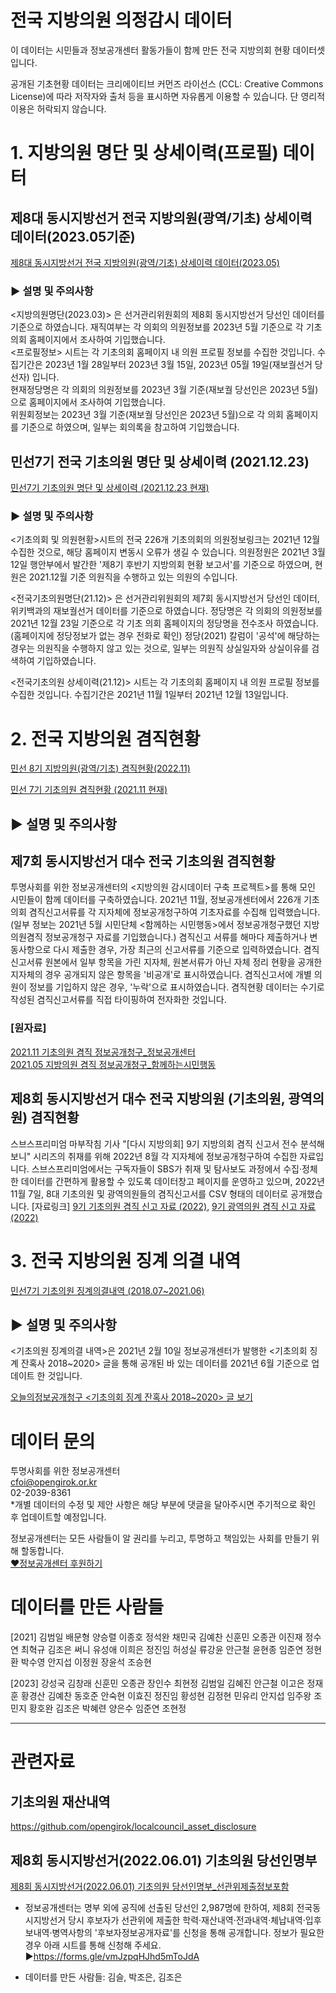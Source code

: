 # 전국 지방의원 의정감시 데이터

이 데이터는 시민들과 정보공개센터 활동가들이 함께 만든 전국 지방의회 현황 데이터셋입니다.

공개된 기초현황 데이터는 크리에이티브 커먼즈 라이선스 (CCL: Creative Commons License)에 따라 저작자와 출처 등을 표시하면 자유롭게 이용할 수 있습니다.
단 영리적 이용은 허락되지 않습니다.
 
# 1. 지방의원 명단 및 상세이력(프로필) 데이터

## 제8대 동시지방선거 전국 지방의원(광역/기초) 상세이력 데이터(2023.05기준)  

[제8대 동시지방선거 전국 지방의원(광역/기초) 상세이력 데이터(2023.05)](https://docs.google.com/spreadsheets/d/1krybNHahmIu738z1PJHsKpHWbX8OWkWUstHfloNVQ2s/edit?usp=sharing)

### ▶ 설명 및 주의사항 
<지방의원명단(2023.03)> 은 선거관리위원회의 제8회 동시지방선거 당선인 데이터를 기준으로 하였습니다.
재직여부는 각 의회의 의원정보를 2023년 5월  기준으로 각 기초 의회 홈페이지에서 조사하여 기입했습니다.  
<프로필정보> 시트는 각 기초의회 홈페이지 내 의원 프로필 정보를 수집한 것입니다.
수집기간은 2023년 1월 28일부터 2023년 3월 15일, 2023년 05월 19일(재보궐선거 당선자) 입니다.  
현재정당명은 각 의회의 의원정보를 2023년 3월 기준(재보궐 당선인은 2023년 5월)으로 홈페이지에서 조사하여 기입했습니다.   
위원회정보는 2023년 3월 기준(재보궐 당선인은 2023년 5월)으로 각 의회 홈페이지를 기준으로 하였으며, 일부는 회의록을 참고하여 기입했습니다.   

## 민선7기 전국 기초의원 명단 및 상세이력 (2021.12.23)

[민선7기 기초의원 명단 및 상세이력 (2021.12.23 현재)](https://docs.google.com/spreadsheets/d/1Eq2x7xZCw_5ng2GdHDnpUIhhwbmOAKEl4abX09JLyuA/edit?usp=sharing)

### ▶ 설명 및 주의사항 
<기초의회 및 의원현황>시트의 전국 226개 기초의회의 의원정보링크는 2021년 12월 수집한 것으로, 해당 홈페이지 변동시 오류가 생길 수 있습니다. 
의원정원은 2021년 3월 12일 행안부에서 발간한 '제8기 후반기 지방의회 현황 보고서'를 기준으로 하였으며, 현원은 2021.12월 기준 의원직을 수행하고 있는 의원의 수입니다. 

<전국기초의원명단(21.12)> 은 선거관리위원회의 제7회 동시지방선거 당선인 데이터, 위키백과의 재보궐선거 데이터를 기준으로 하였습니다.
정당명은 각 의회의 의원정보를 2021년 12월 23일 기준으로 각 기초 의회 홈페이지의 정당명을 전수조사 하였습니다. (홈페이지에 정당정보가 없는 경우 전화로 확인) 
정당(2021) 칼럼이 '공석'에 해당하는 경우는 의원직을 수행하지 않고 있는 것으로, 일부는 의원직 상실일자와 상실이유를 검색하여 기입하였습니다. 

<전국기초의원 상세이력(21.12)> 시트는 각 기초의회 홈페이지 내 의원 프로필 정보를 수집한 것입니다.
수집기간은 2021년 11월 1일부터 2021년 12월 13일입니다. 


# 2. 전국 지방의원 겸직현황

[민선 8기 지방의원(광역/기초) 겸직현황(2022.11)](https://docs.google.com/spreadsheets/d/1fK7j1oWDgyEK9yTkMZjj5TgZBbtBVZDdMgs1VqSR3yk/edit?usp=sharing)

[민선 7기 기초의원 겸직현황 (2021.11 현재)](https://docs.google.com/spreadsheets/d/1re03CHtF4tvUt6YlWjdszDvItecEOG8uX_6SJiBWscg/edit?usp=sharing)

## ▶ 설명 및 주의사항

## 제7회 동시지방선거 대수 전국 기초의원 겸직현황

투명사회를 위한 정보공개센터의 <지방의원 감시데이터 구축 프로젝트>를 통해 모인 시민들이 함께 데이터를 구축하였습니다.
2021년 11월, 정보공개센터에서 226개 기초의회 겸직신고서류를 각 지자체에 정보공개청구하여 기초자료를 수집해 입력했습니다. (일부 정보는 2021년 5월 시민단체 <함께하는 시민행동>에서 정보공개청구했던 지방의원겸직 정보공개청구 자료를 기입했습니다.)
겸직신고 서류를 해마다 제출하거나 변동사항으로 다시 제출한 경우, 가장 최근의 신고서류를 기준으로 입력하였습니다. 
겸직신고서류 원본에서 일부 항목을 가린 지자체, 원본서류가 아닌 자체 정리 현황을 공개한 지자체의 경우 공개되지 않은 항목을 '비공개'로 표시하였습니다.
겸직신고서에 개별 의원이 정보를 기입하지 않은 경우, '누락'으로 표시하였습니다. 
겸직현황 데이터는 수기로 작성된 겸직신고서류를 직접 타이핑하여 전자화한 것입니다.

### [원자료]
[2021.11 기초의원 겸직 정보공개청구_정보공개센터](https://drive.google.com/file/d/1_hJGidKHtyUKjwpcu4kxPpn8N3HIQUBt/view)  
[2021.05 지방의원 겸직 정보공개청구_함께하는시민행동](https://drive.google.com/file/d/15DI6g33ZxjWnoRWG2dUN82GRG8qaGt8k/view)


## 제8회 동시지방선거 대수 전국 지방의원 (기초의원, 광역의원) 겸직현황
스브스프리미엄 마부작침 기사 "[다시 지방의회] 9기 지방의회 겸직 신고서 전수 분석해보니" 시리즈의 취재를 위해 2022년 8월 각 지자체에 정보공개청구하여 수집한 자료입니다.
스브스프리미엄에서는 구독자들이 SBS가 취재 및 탐사보도 과정에서 수집·정체한 데이터를 간편하게 활용할 수 있도록 데이터창고 페이지를 운영하고 있으며, 2022년 11월 7일,  8대 기초의원 및 광역의원들의 겸직신고서를 CSV 형태의 데이터로 공개했습니다.
[자료링크] [9기 기초의원 겸직 신고 자료 (2022)](https://data.sbs.co.kr/?data_id=10000006), [9기 광역의원 겸직 신고 자료 (2022)](https://data.sbs.co.kr/?data_id=10000007) 



# 3. 전국 지방의원 징계 의결 내역

[민선7기 기초의원 징계의결내역 (2018.07~2021.06)](https://docs.google.com/spreadsheets/d/1F8XP6qtAmelXZu7mcM_CVam9HuWNpL_KoceHDJTEkTc/edit?usp=sharing)

## ▶ 설명 및 주의사항
<기초의원 징계의결 내역>은 2021년 2월 10일 정보공개센터가 발행한 <기초의회 징계 잔혹사 2018~2020> 글을 통해 공개된 바 있는 데이터를 2021년 6월 기준으로 업데이트 한 것입니다. 

[오늘의정보공개청구 <기초의회 징계 잔혹사 2018~2020> 글 보기](https://www.opengirok.or.kr/4872)



# 데이터 문의
투명사회를 위한 정보공개센터  
cfoi@opengirok.or.kr  
02-2039-8361  
*개별 데이터의 수정 및 제안 사항은 해당 부분에 댓글을 달아주시면 주기적으로 확인 후 업데이트할 예정입니다.  
  
정보공개센터는 모든 사람들이 알 권리를 누리고, 투명하고 책임있는 사회를 만들기 위해 할동합니다.  
[♥정보공개센터 후원하기](https://www.opengirok.or.kr/56)


# 데이터를 만든 사람들  

[2021]
김범일	배문형	양승렬	이종호	정석완 	채민국
김예찬	신훈민	오종관	이진재	정수연	최혁규
김조은	써니	유성애	이희은	정진임	허성실
류강윤	안근철	윤현종	임준연	정현환	
박수영	안지섭	이정원	장윤석	조승현	
  
[2023]
강성국	김창래	신훈민	오종관	장인수	최현정
김범일	김혜진	안근철	이고은	정재훈	황경산
김예찬	동호준	안숙현	이효진	정진임	황성현
김정현	민유리	안지섭	임주왕	조민지	황호완
김조은	박혜련	양은수	임준연	조현정	

  
---

# 관련자료 

## 기초의원 재산내역
https://github.com/opengirok/localcouncil_asset_disclosure  

## 제8회 동시지방선거(2022.06.01) 기초의원 당선인명부
[제8회 동시지방선거(2022.06.01) 기초의원 당선인명부_선관위제출정보포함](https://docs.google.com/spreadsheets/d/10tbNmsoT3LM1PGQrQC3SyCXwR9O4lqzcaJxshbS0dag/edit?usp=sharing)  
  
* 정보공개센터는 명부 외에 공직에 선출된 당선인 2,987명에 한하여, 제8회 전국동시지방선거 당시 후보자가 선관위에 제출한 학력·재산내역·전과내역·체납내역·입후보내역·병역사항의 '후보자정보공개자료'를 신청을 통해 공개합니다. 정보가 필요한 경우 아래 시트를 통해 신청해 주세요.  
▶https://forms.gle/vmJzpqHJhd5mToJdA  

* 데이터를 만든 사람들: 김슬, 박조은, 김조은
